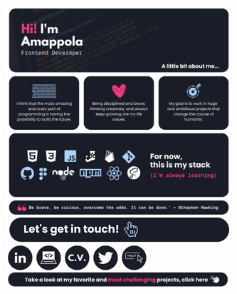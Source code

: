 [![Banner](./assetsReadme/banner.png)](https://amappola7.github.io/amappola-portfolio/)
[![Contact](./assetsReadme/contact.png)](https://linktr.ee/amappola7)
[![LinkedIn](./assetsReadme/linkedin.png)](http://www.linkedin.com/in/ana-maria-porras-pinto)
[![Portfolio](./assetsReadme/portfolio.png)](https://amappola7.github.io/amappola-portfolio/)
[![C.V.](./assetsReadme/cv.png)](https://drive.google.com/file/d/1qaVduEnYXbclsQTOtB9TVyOachYX16Ys/view?usp=sharing)
[![Twitter](./assetsReadme/twitter.png)](https://twitter.com/amappola7)
[![Linktree](./assetsReadme/linktree.png)](https://linktr.ee/amappola7)
[![Projects](./assetsReadme/click.png)](https://amappola7.github.io/amappola-portfolio/)
